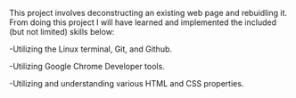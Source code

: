 This project involves deconstructing an existing web page and rebuidling it.  From doing this project I will have learned and implemented the included (but not limited) skills below:

-Utilizing the Linux terminal, Git, and Github.

-Utilizing Google Chrome Developer tools.

-Utilizing and understanding various HTML and CSS properties.
